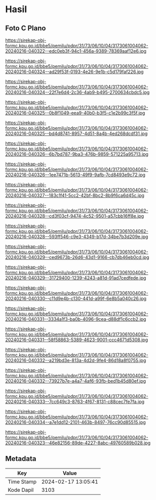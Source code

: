 # Hasil

## Foto C Plano

https://sirekap-obj-formc.kpu.go.id/bbe5/pemilu/pdpr/31/73/06/10/04/3173061004062-20240216-040322--edc0eb3f-94c1-456a-9389-78369aaf12e6.jpg

https://sirekap-obj-formc.kpu.go.id/bbe5/pemilu/pdpr/31/73/06/10/04/3173061004062-20240216-040324--ad29f53f-0193-4e26-9e1b-c5d179faf226.jpg

https://sirekap-obj-formc.kpu.go.id/bbe5/pemilu/pdpr/31/73/06/10/04/3173061004062-20240216-040324--22f7e6d4-2c36-4ab9-b495-2700634cbdc5.jpg

https://sirekap-obj-formc.kpu.go.id/bbe5/pemilu/pdpr/31/73/06/10/04/3173061004062-20240216-040325--0b8f1049-eea9-40b0-b3f5-c1e2b99c3f5f.jpg

https://sirekap-obj-formc.kpu.go.id/bbe5/pemilu/pdpr/31/73/06/10/04/3173061004062-20240216-040325--bd4d8741-8957-4d51-8a4b-4ed268dcdf31.jpg

https://sirekap-obj-formc.kpu.go.id/bbe5/pemilu/pdpr/31/73/06/10/04/3173061004062-20240216-040326--6b7bd787-9ba3-476b-9859-571225a95713.jpg

https://sirekap-obj-formc.kpu.go.id/bbe5/pemilu/pdpr/31/73/06/10/04/3173061004062-20240216-040326--1ee7471b-5613-49f9-9afb-7cd8493e9c72.jpg

https://sirekap-obj-formc.kpu.go.id/bbe5/pemilu/pdpr/31/73/06/10/04/3173061004062-20240216-040327--183c1f41-5cc2-42bf-8bc2-8b9f6ca6d45c.jpg

https://sirekap-obj-formc.kpu.go.id/bbe5/pemilu/pdpr/31/73/06/10/04/3173061004062-20240216-040328--cd3f03cf-9474-4c52-9501-a57cbb16ff8e.jpg

https://sirekap-obj-formc.kpu.go.id/bbe5/pemilu/pdpr/31/73/06/10/04/3173061004062-20240216-040328--593ff546-c9e3-4349-b17d-34be7b3d209e.jpg

https://sirekap-obj-formc.kpu.go.id/bbe5/pemilu/pdpr/31/73/06/10/04/3173061004062-20240216-040329--ced9673b-26d6-43d1-9166-cb7db46eb0cd.jpg

https://sirekap-obj-formc.kpu.go.id/bbe5/pemilu/pdpr/31/73/06/10/04/3173061004062-20240216-040329--31729400-1239-4243-a81d-91ad7cedfede.jpg

https://sirekap-obj-formc.kpu.go.id/bbe5/pemilu/pdpr/31/73/06/10/04/3173061004062-20240216-040330--c11d9e4b-c130-441d-a99f-6e8b5a040c26.jpg

https://sirekap-obj-formc.kpu.go.id/bbe5/pemilu/pdpr/31/73/06/10/04/3173061004062-20240216-040331--3334a1f3-ba0b-4096-9cea-d88df1c6ccb2.jpg

https://sirekap-obj-formc.kpu.go.id/bbe5/pemilu/pdpr/31/73/06/10/04/3173061004062-20240216-040331--58f58863-5389-4623-9001-ccc4671d5308.jpg

https://sirekap-obj-formc.kpu.go.id/bbe5/pemilu/pdpr/31/73/06/10/04/3173061004062-20240216-040332--a219bd3e-813a-4d2d-9fe4-86d18a8f0755.jpg

https://sirekap-obj-formc.kpu.go.id/bbe5/pemilu/pdpr/31/73/06/10/04/3173061004062-20240216-040332--73927b7e-a4a7-4af6-93fb-bed1b45d80ef.jpg

https://sirekap-obj-formc.kpu.go.id/bbe5/pemilu/pdpr/31/73/06/10/04/3173061004062-20240216-040333--7cc649c3-8763-4f67-8131-c88cec7fe7fa.jpg

https://sirekap-obj-formc.kpu.go.id/bbe5/pemilu/pdpr/31/73/06/10/04/3173061004062-20240216-040334--a7e1dd12-2101-463b-8497-76cc90d85515.jpg

https://sirekap-obj-formc.kpu.go.id/bbe5/pemilu/pdpr/31/73/06/10/04/3173061004062-20240216-040323--46e82156-89de-4227-8abc-49760589b028.jpg


## Metadata

| Key        | Value               |
| ---------- | ------------------- |
| Time Stamp | 2024-02-17 13:05:41 |
| Kode Dapil | 3103                |



